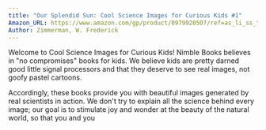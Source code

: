 ```yaml
---
title: "Our Splendid Sun: Cool Science Images for Curious Kids #1"
Amazon_URL: https://www.amazon.com/gp/product/0979920507/ref=as_li_ss_tl?ie=UTF8&linkCode=ll1&tag=internetbo00a-20
Author: Zimmerman, W. Frederick
---
```

Welcome to Cool Science Images for Curious Kids!  Nimble Books believes in "no compromises" books for kids.  We believe kids are pretty darned good little signal processors and that they deserve to see real images, not goofy pastel cartoons.

Accordingly, these books provide you with beautiful images generated by real scientists in action.  We don't try to explain all the science behind every image; our goal is to stimulate joy and wonder at the beauty of the natural world, so that you and you